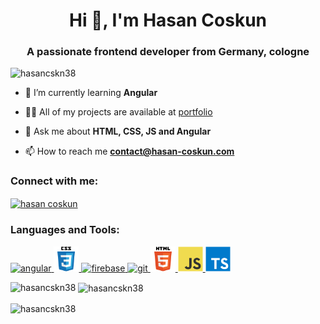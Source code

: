 <h1 align="center">Hi 👋, I'm Hasan Coskun</h1>
<h3 align="center">A passionate frontend developer from Germany, cologne</h3>

<p align="left"> <img src="https://komarev.com/ghpvc/?username=hasancskn38&label=Profile%20views&color=0e75b6&style=flat" alt="hasancskn38" /> </p>

- 🌱 I’m currently learning **Angular**

- 👨‍💻 All of my projects are available at [portfolio](https://hasan-coskun.com)

- 💬 Ask me about **HTML, CSS, JS and Angular**

- 📫 How to reach me **contact@hasan-coskun.com**

<h3 align="left">Connect with me:</h3>
<p align="left">
<a href="https://www.linkedin.com/in/hasan-coskun-386078230/" target="blank"><img align="center" src="https://raw.githubusercontent.com/rahuldkjain/github-profile-readme-generator/master/src/images/icons/Social/linked-in-alt.svg" alt="hasan coskun" height="30" width="40" /></a>
</p>

<h3 align="left">Languages and Tools:</h3>
<p align="left"> <a href="https://angular.io" target="_blank" rel="noreferrer"> <img src="https://angular.io/assets/images/logos/angular/angular.svg" alt="angular" width="40" height="40"/> </a> <a href="https://getbootstrap.com" target="_blank" rel="noreferrer"> </a> <a href="https://www.w3schools.com/css/" target="_blank" rel="noreferrer"> <img src="https://raw.githubusercontent.com/devicons/devicon/master/icons/css3/css3-original-wordmark.svg" alt="css3" width="40" height="40"/> </a> <a href="https://firebase.google.com/" target="_blank" rel="noreferrer"> <img src="https://www.vectorlogo.zone/logos/firebase/firebase-icon.svg" alt="firebase" width="40" height="40"/> </a> <a href="https://git-scm.com/" target="_blank" rel="noreferrer"> <img src="https://www.vectorlogo.zone/logos/git-scm/git-scm-icon.svg" alt="git" width="40" height="40"/> </a> <a href="https://www.w3.org/html/" target="_blank" rel="noreferrer"> <img src="https://raw.githubusercontent.com/devicons/devicon/master/icons/html5/html5-original-wordmark.svg" alt="html5" width="40" height="40"/> </a> <a href="https://developer.mozilla.org/en-US/docs/Web/JavaScript" target="_blank" rel="noreferrer"> <img src="https://raw.githubusercontent.com/devicons/devicon/master/icons/javascript/javascript-original.svg" alt="javascript" width="40" height="40"/> </a> <a href="https://www.typescriptlang.org/" target="_blank" rel="noreferrer"> <img src="https://raw.githubusercontent.com/devicons/devicon/master/icons/typescript/typescript-original.svg" alt="typescript" width="40" height="40"/> </a> </p>

<p><img align="left" src="https://github-readme-stats.vercel.app/api/top-langs?username=hasancskn38&show_icons=true&locale=en&layout=compact" alt="hasancskn38" /></p>

<p>&nbsp;<img align="center" src="https://github-readme-stats.vercel.app/api?username=hasancskn38&show_icons=true&locale=en" alt="hasancskn38" /></p>

<p><img align="center" src="https://github-readme-streak-stats.herokuapp.com/?user=hasancskn38&" alt="hasancskn38" /></p>
